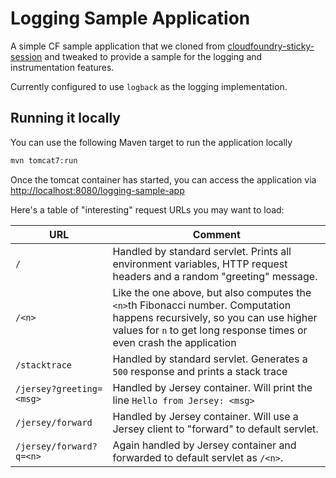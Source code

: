 # Logging Sample Application



A simple CF sample application that we cloned from [cloudfoundry-sticky-session](https://github.com/jbayer/cloudfoundry-sticky-session) and tweaked to provide a sample for the logging and instrumentation features.

Currently configured to use `logback` as the logging implementation.

## Running it locally

You can use the following Maven target to run the application locally 

```sh
mvn tomcat7:run
```

Once the tomcat container has started, you can access the application via [http://localhost:8080/logging-sample-app](http://localhost:8080/logging-sample-app)

Here's a table of "interesting" request URLs you may want to load:

| URL                      | Comment                                  |
| ------------------------ | ---------------------------------------- |
| `/`                      | Handled by standard servlet. Prints all environment variables, HTTP request headers and a random "greeting" message. |
| `/<n>`                   | Like the one above, but also computes the `<n>`th Fibonacci number. Computation happens recursively, so you can use higher values for `n` to get long response times or even crash the application |
| `/stacktrace`            | Handled by standard servlet. Generates a `500` response and prints a stack trace |
| `/jersey?greeting=<msg>` | Handled by Jersey container. Will print the line `Hello from Jersey: <msg>` |
| `/jersey/forward`        | Handled by Jersey container. Will use a Jersey client to "forward" to default servlet. |
| `/jersey/forward?q=<n>`  | Again handled by Jersey container and forwarded to default servlet as `/<n>`. |